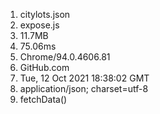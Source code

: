 1. citylots.json
2. expose.js
3. 11.7MB
4. 75.06ms
5. Chrome/94.0.4606.81
6. GitHub.com
7. Tue, 12 Oct 2021 18:38:02 GMT
8. application/json; charset=utf-8
9. fetchData()